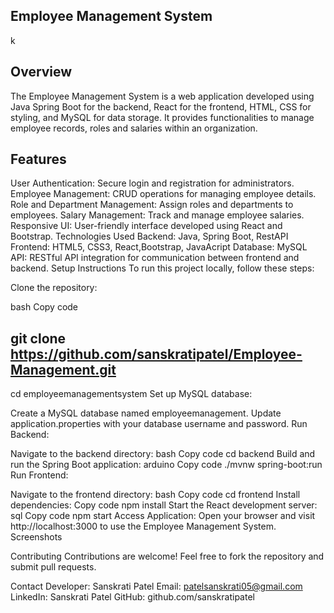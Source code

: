 ## Employee Management System

k
## Overview

The Employee Management System is a web application developed using Java Spring Boot for the backend, React for the frontend, HTML, CSS for styling, and MySQL for data storage. It provides functionalities to manage employee records, roles and salaries within an organization.

## Features
User Authentication: Secure login and registration for administrators.
Employee Management: CRUD operations for managing employee details.
Role and Department Management: Assign roles and departments to employees.
Salary Management: Track and manage employee salaries.
Responsive UI: User-friendly interface developed using React and Bootstrap.
Technologies Used
Backend: Java, Spring Boot, RestAPI
Frontend: HTML5, CSS3, React,Bootstrap, JavaAcript
Database: MySQL
API: RESTful API integration for communication between frontend and backend.
Setup Instructions
To run this project locally, follow these steps:

Clone the repository:

bash
Copy code
## git clone <https://github.com/sanskratipatel/Employee-Management.git> 
cd employeemanagementsystem
Set up MySQL database:

Create a MySQL database named employeemanagement.
Update application.properties with your database username and password.
Run Backend:

Navigate to the backend directory:
bash
Copy code
cd backend
Build and run the Spring Boot application:
arduino
Copy code
./mvnw spring-boot:run
Run Frontend:

Navigate to the frontend directory:
bash
Copy code
cd frontend
Install dependencies:
Copy code
npm install
Start the React development server:
sql
Copy code
npm start
Access Application:
Open your browser and visit http://localhost:3000 to use the Employee Management System.
Screenshots


Contributing
Contributions are welcome! Feel free to fork the repository and submit pull requests.

Contact
Developer: Sanskrati Patel
Email: patelsanskrati05@gmail.com
LinkedIn: Sanskrati Patel
GitHub: github.com/sanskratipatel
